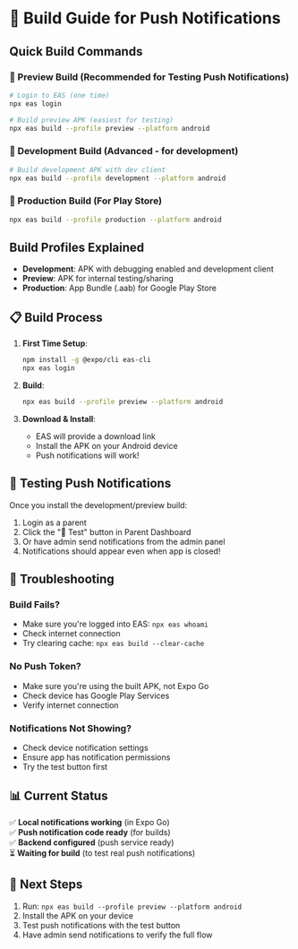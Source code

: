 # 📱 Build Guide for Push Notifications

## Quick Build Commands

### 📱 Preview Build (Recommended for Testing Push Notifications)
```bash
# Login to EAS (one time)
npx eas login

# Build preview APK (easiest for testing)
npx eas build --profile preview --platform android
```

### 🔧 Development Build (Advanced - for development)
```bash
# Build development APK with dev client
npx eas build --profile development --platform android
```

### 🚀 Production Build (For Play Store)
```bash
npx eas build --profile production --platform android
```

## Build Profiles Explained

- **Development**: APK with debugging enabled and development client
- **Preview**: APK for internal testing/sharing
- **Production**: App Bundle (.aab) for Google Play Store

## 📋 Build Process

1. **First Time Setup**:
   ```bash
   npm install -g @expo/cli eas-cli
   npx eas login
   ```

2. **Build**:
   ```bash
   npx eas build --profile preview --platform android
   ```

3. **Download & Install**:
   - EAS will provide a download link
   - Install the APK on your Android device
   - Push notifications will work!

## 🔔 Testing Push Notifications

Once you install the development/preview build:

1. Login as a parent
2. Click the "🔔 Test" button in Parent Dashboard
3. Or have admin send notifications from the admin panel
4. Notifications should appear even when app is closed!

## 🐛 Troubleshooting

### Build Fails?
- Make sure you're logged into EAS: `npx eas whoami`
- Check internet connection
- Try clearing cache: `npx eas build --clear-cache`

### No Push Token?
- Make sure you're using the built APK, not Expo Go
- Check device has Google Play Services
- Verify internet connection

### Notifications Not Showing?
- Check device notification settings
- Ensure app has notification permissions
- Try the test button first

## 📊 Current Status

✅ **Local notifications working** (in Expo Go)  
✅ **Push notification code ready** (for builds)  
✅ **Backend configured** (push service ready)  
⏳ **Waiting for build** (to test real push notifications)

## 🎯 Next Steps

1. Run: `npx eas build --profile preview --platform android`
2. Install the APK on your device
3. Test push notifications with the test button
4. Have admin send notifications to verify the full flow